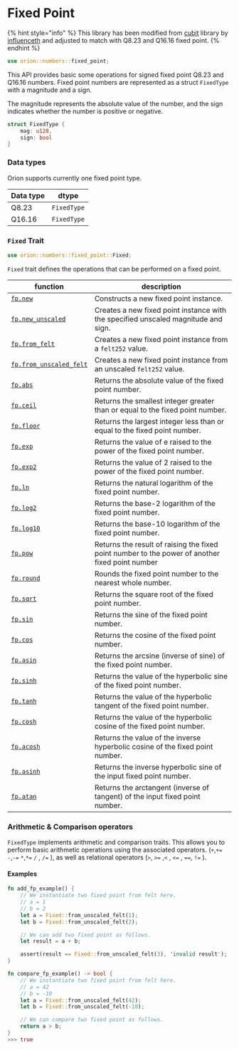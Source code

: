 # Fixed Point

{% hint style="info" %}
This library has been modified from [cubit](https://github.com/influenceth/cubit) library by [influenceth](https://github.com/influenceth) and adjusted to match with Q8.23 and Q16.16 fixed point.
{% endhint %}

```rust
use orion::numbers::fixed_point;
```

This API provides basic some operations for signed fixed point Q8.23 and Q16.16 numbers. Fixed point numbers are represented as a struct `FixedType` with a magnitude and a sign.

The magnitude represents the absolute value of the number, and the sign indicates whether the number is positive or negative.

```rust
struct FixedType {
    mag: u128,
    sign: bool
}
```

### Data types

Orion supports currently one fixed point type.

| Data type | dtype       |
| --------- | ----------- |
| Q8.23     | `FixedType` |
| Q16.16    | `FixedType` |

### **`Fixed` Trait**

```rust
use orion::numbers::fixed_point::Fixed;
```

`Fixed` trait defines the operations that can be performed on a fixed point.

| function | description |
| --- | --- |
| [`fp.new`](fp.new.md) | Constructs a new fixed point instance. |
| [`fp.new_unscaled`](fp.new\_unscaled.md) | Creates a new fixed point instance with the specified unscaled magnitude and sign. |
| [`fp.from_felt`](fp.from\_felt.md) | Creates a new fixed point instance from a `felt252` value. |
| [`fp.from_unscaled_felt`](fp.from\_unscaled\_felt.md) | Creates a new fixed point instance from an unscaled `felt252` value. |
| [`fp.abs`](fp.abs.md) | Returns the absolute value of the fixed point number. |
| [`fp.ceil`](fp.ceil.md) | Returns the smallest integer greater than or equal to the fixed point number. |
| [`fp.floor`](fp.floor.md) | Returns the largest integer less than or equal to the fixed point number. |
| [`fp.exp`](fp.exp.md) | Returns the value of e raised to the power of the fixed point number.  |
| [`fp.exp2`](fp.exp2.md) | Returns the value of 2 raised to the power of the fixed point number. |
| [`fp.ln`](fp.ln.md) | Returns the natural logarithm of the fixed point number. |
| [`fp.log2`](fp.log2.md) | Returns the base-2 logarithm of the fixed point number. |
| [`fp.log10`](fp.log10.md) | Returns the base-10 logarithm of the fixed point number. |
| [`fp.pow`](fp.pow.md) | Returns the result of raising the fixed point number to the power of another fixed point number |
| [`fp.round`](fp.round.md) | Rounds the fixed point number to the nearest whole number. |
| [`fp.sqrt`](fp.sqrt.md) | Returns the square root of the fixed point number. |
| [`fp.sin`](fp.sin.md) | Returns the sine of the fixed point number. |
| [`fp.cos`](fp.cos.md) | Returns the cosine of the fixed point number. |
| [`fp.asin`](fp.asin.md) | Returns the arcsine (inverse of sine) of the fixed point number. |
| [`fp.sinh`](fp.sinh.md) | Returns the value of the hyperbolic sine of the fixed point number. |
| [`fp.tanh`](fp.tanh.md) | Returns the value of the hyperbolic tangent of the fixed point number. |
| [`fp.cosh`](fp.cosh.md) | Returns the value of the hyperbolic cosine of the fixed point number. |
| [`fp.acosh`](fp.acosh.md) | Returns the value of the inverse hyperbolic cosine of the fixed point number. |
| [`fp.asinh`](fp.asinh.md) | Returns the inverse hyperbolic sine of the input fixed point number. |
| [`fp.atan`](fp.atan.md) | Returns the arctangent (inverse of tangent) of the input fixed point number. |

### Arithmetic & Comparison operators

`FixedType` implements arithmetic and comparison traits. This allows you to perform basic arithmetic operations using the associated operators. (`+`,`+=` `-`,`-=` `*`,`*=` `/` , `/=` ), as well as relational operators (`>`, `>=` ,`<` , `<=` , `==`, `!=` ).

#### Examples

```rust
fn add_fp_example() {
    // We instantiate two fixed point from felt here.
    // a = 1
    // b = 2
    let a = Fixed::from_unscaled_felt(1);
    let b = Fixed::from_unscaled_felt(2);

    // We can add two fixed point as follows.
    let result = a + b;

    assert(result == Fixed::from_unscaled_felt(3), 'invalid result');
}
```

```rust
fn compare_fp_example() -> bool {
    // We instantiate two fixed point from felt here.
    // a = 42
    // b = -10
    let a = Fixed::from_unscaled_felt(42);
    let b = Fixed::from_unscaled_felt(-10);

    // We can compare two fixed point as follows.
    return a > b;
}
>>> true
```
